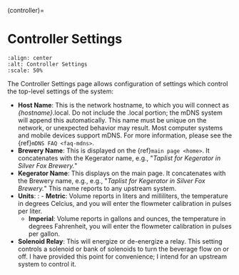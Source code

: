 (controller)=

# Controller Settings

```{image} controller.png
:align: center
:alt: Controller Settings
:scale: 50%
```

The Controller Settings page allows configuration of settings which control the top-level settings of the system:

- **Host Name**: This is the network hostname, to which you will connect as  *\{hostname}*.local. Do not include the .local portion; the mDNS system will append this automatically.  This name must be unique on the network, or unexpected behavior may result.  Most computer systems and mobile devices support mDNS. For more information, please see the {ref}`mDNS FAQ <faq-mdns>`.
- **Brewery Name**: This is displayed on the {ref}`main page <home>`. It concatenates with the Kegerator name, e.g., "*Taplist for Kegerator in Silver Fox Brewery.*"
- **Kegerator Name**: This displays on the main page. It concatenates with the Brewery name, e.g., e.g., "*Taplist for Kegerator in Silver Fox Brewery.*" This name reports to any upstream system.
- **Units**:
  : - **Metric**: Volume reports in liters and milliliters, the temperature in degrees Celcius, and you will enter the flowmeter calibration in pulses per liter.
    - **Imperial**: Volume reports in gallons and ounces, the temperature in degrees Fahrenheit, you will enter the flowmeter calibration in pulses per gallon.
- **Solenoid Relay**: This will energize or de-energize a relay. This setting controls a solenoid or bank of solenoids to turn the beverage flow on or off. I have provided this point for convenience; I intend for an upstream system to control it.
